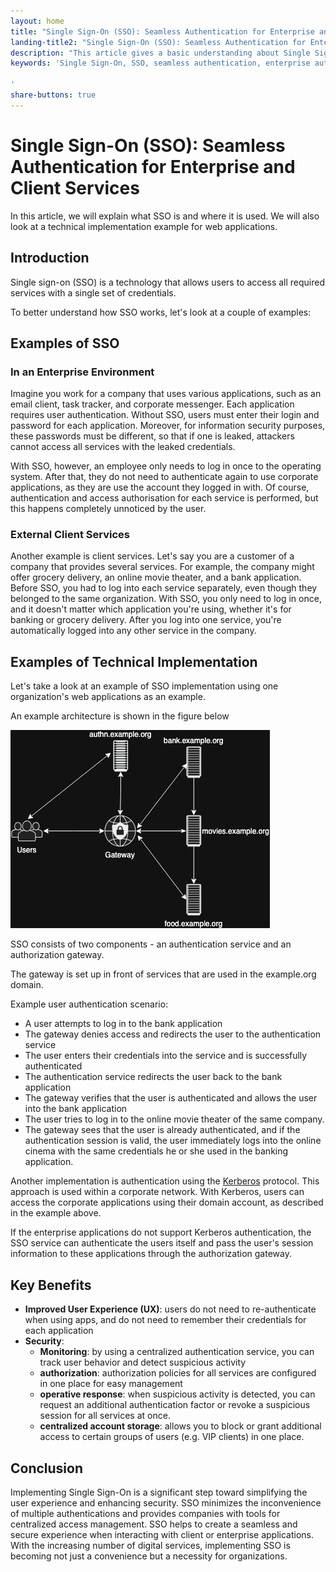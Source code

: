 ```yaml
---
layout: home
title: "Single Sign-On (SSO): Seamless Authentication for Enterprise and Client Services"
landing-title2: "Single Sign-On (SSO): Seamless Authentication for Enterprise and Client Services"
description: "This article gives a basic understanding about Single Sign-On technology"
keywords: 'Single Sign-On, SSO, seamless authentication, enterprise authentication, client services authentication,SSO implementation, Kerberos protocol, authorization gateway, centralized access management, user experience, authentication security, corporate applications, digital services security

'
share-buttons: true
---
```


<h1>Single Sign-On (SSO): Seamless Authentication for Enterprise and Client Services</h1>

In this article, we will explain what SSO is and where it is used. We will also look at a technical implementation example for web applications.

## Introduction

Single sign-on (SSO) is a technology that allows users to access all required services with a single set of credentials.

To better understand how SSO works, let's look at a couple of examples:

## Examples of SSO

### In an Enterprise Environment

Imagine you work for a company that uses various applications, such as an email client, task tracker, and corporate messenger. Each application requires user authentication. Without SSO, users must enter their login and password for each application. Moreover, for information security purposes, these passwords must be different, so that if one is leaked, attackers cannot access all services with the leaked credentials.

With SSO, however, an employee only needs to log in once to the operating system. After that, they do not need to authenticate again to use corporate applications, as they are use the account they logged in with. Of course, authentication and access authorisation for each service is performed, but this happens completely unnoticed by the user.

### External Client Services

Another example is client services. Let's say you are a customer of a company that provides several services. For example, the company might offer grocery delivery, an online movie theater, and a bank application. Before SSO, you had to log into each service separately, even though they belonged to the same organization. With SSO, you only need to log in once, and it doesn't matter which application you're using, whether it's for banking or grocery delivery. After you log into one service, you're automatically logged into any other service in the company.

## Examples of Technical Implementation

Let's take a look at an example of SSO implementation using one organization's web applications as an example. 

An example architecture is shown in the figure below

![SSO Diagram](/assets/img/sso/sso-diagram.png)

SSO consists of two components - an authentication service and an authorization gateway. 

The gateway is set up in front of services that are used in the example.org domain.

Example user authentication scenario:

- A user attempts to log in to the bank application
- The gateway denies access and redirects the user to the authentication service
- The user enters their credentials into the service and is successfully authenticated
- The authentication service redirects the user back to the bank application
- The gateway verifies that the user is authenticated and allows the user into the bank application
- The user tries to log in to the online movie theater of the same company.
- The gateway sees that the user is already authenticated, and if the authentication session is valid, the user immediately logs into the online cinema with the same credentials he or she used in the banking application.

Another implementation is authentication using the [Kerberos](https://en.wikipedia.org/wiki/Kerberos_(protocol)) protocol. This approach is used within a corporate network. With Kerberos, users can access the corporate applications using their domain account, as described in the example above. 

If the enterprise applications do not support Kerberos authentication, the SSO service can authenticate the users itself and pass the user's session information to these applications through the authorization gateway.

## Key Benefits

- **Improved User Experience (UX)**: users do not need to re-authenticate when using apps, and do not need to remember their credentials for each application
- **Security**:
    - **Monitoring**: by using a centralized authentication service, you can track user behavior and detect suspicious activity
    - **authorization**: authorization policies for all services are configured in one place for easy management
    - **operative response**: when suspicious activity is detected, you can request an additional authentication factor or revoke a suspicious session for all services at once.
    - **centralized account storage**: allows you to block or grant additional access to certain groups of users (e.g. VIP clients) in one place.

## Conclusion

Implementing Single Sign-On is a significant step toward simplifying the user experience and enhancing security. SSO minimizes the inconvenience of multiple authentications and provides companies with tools for centralized access management. SSO helps to create a seamless and secure experience when interacting with client or enterprise applications. With the increasing number of digital services, implementing SSO is becoming not just a convenience but a necessity for organizations.